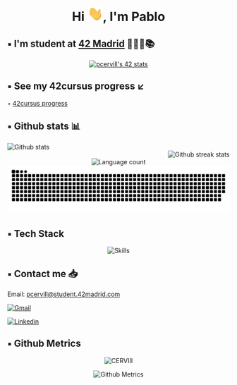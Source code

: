 <div align="center">
<h1 align="center">Hi <img width="35" src="https://github.com/1999AZZAR/1999AZZAR/blob/main/resources/img/waving.gif">, I'm Pablo</h1>
</div>

## ▪️ I'm student at [42 Madrid](https://www.42madrid.com/) 👨🏻‍💻📚 

<p align="center">
<a href="https://github.com/JaeSeoKim/badge42"><img src="https://badge42.vercel.app/api/v2/cled0xuft00060fkzftfc13lu/stats?cursusId=21&coalitionId=66" alt="pcervill's 42 stats" /></a>
</p>

## ▪️ See my 42cursus progress ↙️ 

◦ [42cursus progress](https://github.com/gemartin99/42cursus)

## ▪️ Github stats 📊

<!-- https://github.com/anuraghazra/github-readme-stats -->
<div align="left">
	<img src="https://github-readme-stats.vercel.app/api?username=CERVIII&count_private=true&title_color=FBA92C&text_color=FFFFFF&icon_color=FBA92C&bg_color=0D1117&hide_border=true" alt="Github stats">
</div>

<!-- To customise ^ https://github-readme-streak-stats.herokuapp.com/demo -->
<div align="right">
	<img src="https://github-readme-streak-stats.herokuapp.com?user=CERVIII&hide_border=true&background=0D1117&stroke=FFFFFF&sideNums=FFFFFF&ring=FBA92C&fire=FBA92C&currStreakNum=FFFFFF&currStreakLabel=FFFFFF&sideLabels=FFFFFF&dates=555555" alt="Github streak stats">
</div>

<div align="center">
	<img src="https://github-readme-stats.vercel.app/api/top-langs/?username=CERVIII&layout=compact&langs_count=6e&title_color=FBA92C&text_color=FFFFFF&icon_color=EC6576&bg_color=0D1117&hide_border=true" alt="Language count">
</div>

<div align="center">
  <a href="https://1999azzar.github.io/1999AZZAR/">
  <img  src="https://github.com/1999AZZAR/1999AZZAR/blob/main/resources/img/grid-snake.svg"
       alt="snake" /></a>
</div>

## ▪️ Tech Stack

<!-- https://github.com/tandpfun/skill-icons#icons-list -->
<div align="center">
	<img src="https://skillicons.dev/icons?i=bash,c,cs,cpp,git,github,linux,vim,wordpress&perline=10" alt="Skills">
</div>

## ▪️ Contact me 📥

Email: pcervill@student.42madrid.com

<a href='mailto:pcervill@student.42madrid.com' target="_blank"><img alt='Gmail' src='https://img.shields.io/badge/Gmail-100000?style=flat&logo=Gmail&logoColor=white&labelColor=EA4335&color=EA4335'/></a>
</a>

<a href='https://www.linkedin.com/in/pablo-cervilla-miguel-7a4a55236/' target="_blank"><img alt='Linkedin' src='https://img.shields.io/badge/LinkedIn-100000?style=flat&logo=Linkedin&logoColor=white&labelColor=0A66C2&color=0A66C2'/></a>
</a>

## ▪️ Github Metrics

<p align="center">
<img src="https://komarev.com/ghpvc/?username=CERVIII" alt="CERVIII"/>  
</p>

<p align="center">
  <img src="https://metrics.lecoq.io/CERVIII" alt="Github Metrics">
</p>

